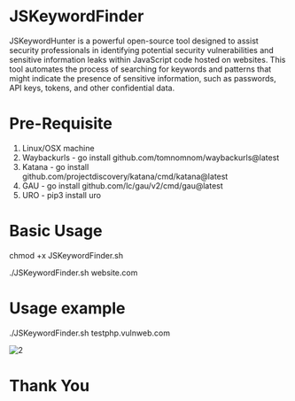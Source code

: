 # JSKeywordFinder
JSKeywordHunter is a powerful open-source tool designed to assist security professionals in identifying potential security vulnerabilities and sensitive information leaks within JavaScript code hosted on websites. This tool automates the process of searching for keywords and patterns that might indicate the presence of sensitive information, such as passwords, API keys, tokens, and other confidential data.

# Pre-Requisite
1. Linux/OSX machine
2. Waybackurls - go install github.com/tomnomnom/waybackurls@latest
3. Katana - go install github.com/projectdiscovery/katana/cmd/katana@latest
4. GAU - go install github.com/lc/gau/v2/cmd/gau@latest
5. URO - pip3 install uro

# Basic Usage

chmod +x JSKeywordFinder.sh

./JSKeywordFinder.sh website.com

# Usage example

./JSKeywordFinder.sh testphp.vulnweb.com

![2](https://github.com/vaibhavc444/JSKeywordFinder/assets/49524926/d8402ae4-1c17-4c99-8e88-3b6795a144bd)

# Thank You



